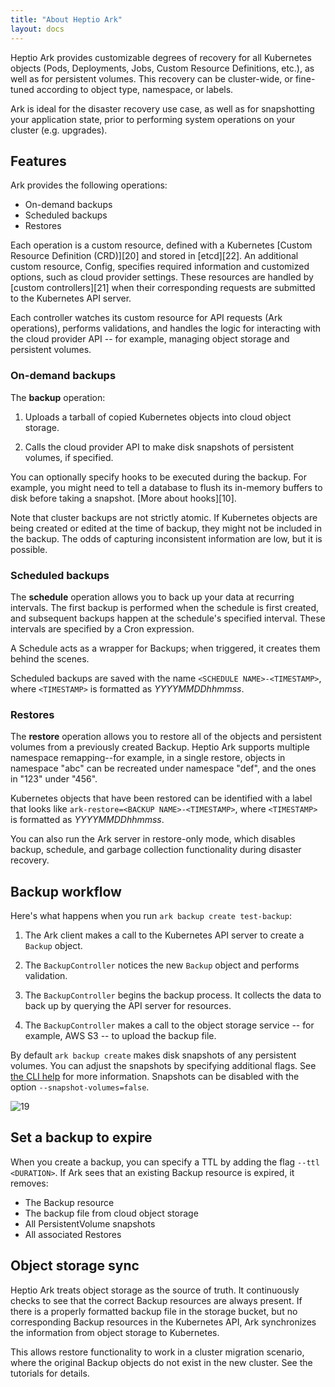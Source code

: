 ```yaml
---
title: "About Heptio Ark"
layout: docs
---
```


Heptio Ark provides customizable degrees of recovery for all Kubernetes objects (Pods, Deployments, Jobs, Custom Resource Definitions, etc.), as well as for persistent volumes. This recovery can be cluster-wide, or fine-tuned according to object type, namespace, or labels.

Ark is ideal for the disaster recovery use case, as well as for snapshotting your application state, prior to performing system operations on your cluster (e.g. upgrades).

## Features

Ark provides the following operations:

* On-demand backups
* Scheduled backups
* Restores

Each operation is a custom resource, defined with a Kubernetes [Custom Resource Definition (CRD)][20] and stored in [etcd][22]. An additional custom resource, Config, specifies required information and customized options, such as cloud provider settings. These resources are handled by [custom controllers][21] when their corresponding requests are submitted to the Kubernetes API server.

Each controller watches its custom resource for API requests (Ark operations), performs validations, and handles the logic for interacting with the cloud provider API -- for example, managing object storage and persistent volumes.

### On-demand backups

The **backup** operation:

1. Uploads a tarball of copied Kubernetes objects into cloud object storage.

1. Calls the cloud provider API to make disk snapshots of persistent volumes, if specified.

You can optionally specify hooks to be executed during the backup. For example, you might
need to tell a database to flush its in-memory buffers to disk before taking a snapshot. [More about hooks][10].

Note that cluster backups are not strictly atomic. If Kubernetes objects are being created or edited at the time of backup, they might not be included in the backup. The odds of capturing inconsistent information are low, but it is possible.

### Scheduled backups

The **schedule** operation allows you to back up your data at recurring intervals. The first backup is performed when the schedule is first created, and subsequent backups happen at the schedule's specified interval. These intervals are specified by a Cron expression.

A Schedule acts as a wrapper for Backups; when triggered, it creates them behind the scenes.

Scheduled backups are saved with the name `<SCHEDULE NAME>-<TIMESTAMP>`, where `<TIMESTAMP>` is formatted as *YYYYMMDDhhmmss*.

### Restores

The **restore** operation allows you to restore all of the objects and persistent volumes from a previously created Backup. Heptio Ark supports multiple namespace remapping--for example, in a single restore, objects in namespace "abc" can be recreated under namespace "def", and the ones in "123" under "456".

Kubernetes objects that have been restored can be identified with a label that looks like `ark-restore=<BACKUP NAME>-<TIMESTAMP>`, where `<TIMESTAMP>` is formatted as *YYYYMMDDhhmmss*.

You can also run the Ark server in restore-only mode, which disables backup, schedule, and garbage collection functionality during disaster recovery.

## Backup workflow

Here's what happens when you run `ark backup create test-backup`:

1. The Ark client makes a call to the Kubernetes API server to create a `Backup` object.

1. The `BackupController` notices the new `Backup` object and performs validation.

1. The `BackupController` begins the backup process. It collects the data to back up by querying the API server for resources.

1. The `BackupController` makes a call to the object storage service -- for example, AWS S3 -- to upload the backup file.

By default `ark backup create` makes disk snapshots of any persistent volumes. You can adjust the snapshots by specifying additional flags. See [the CLI help][30] for more information. Snapshots can be disabled with the option `--snapshot-volumes=false`.

![19]

## Set a backup to expire

When you create a backup, you can specify a TTL by adding the flag `--ttl <DURATION>`. If Ark sees that an existing Backup resource is expired, it removes:

* The Backup resource
* The backup file from cloud object storage
* All PersistentVolume snapshots
* All associated Restores

## Object storage sync

Heptio Ark treats object storage as the source of truth. It continuously checks to see that the correct Backup resources are always present. If there is a properly formatted backup file in the storage bucket, but no corresponding Backup resources in the Kubernetes API, Ark synchronizes the information from object storage to Kubernetes.

This allows restore functionality to work in a cluster migration scenario, where the original Backup objects do not exist in the new cluster. See the tutorials for details.

[19]: /img/backup-process.png
[30]: https://github.com/heptio/ark/blob/master/docs/cli-reference/ark_create_backup.md